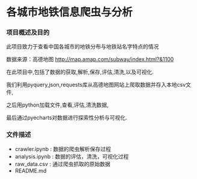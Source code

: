 # 各城市地铁信息爬虫与分析

### 项目概述及目的

此项目致力于查看中国各城市的地铁分布与地铁站名字特点的情况

数据来源：高德地图  http://map.amap.com/subway/index.html?&1100

在此项目中,包括了数据的获取,解析,保存,评估,清洗,以及可视化.  

我们利用pyquery,json,requests库从高德地图网站上爬取数据并存入本地csv文件,

之后用python加载文件,查看,评估,清洗数据,

最后通过pyecharts对数据进行探索性分析与可视化.


### 文件描述

- crawler.ipynb : 数据的爬虫解析保存过程
- analysis.ipynb : 数据的评估，清洗，可视化过程 
- raw_data.csv : 通过爬虫抓取的原始数据
- README.md

